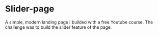 # Slider-page
A simple, modern landing page I builded with a free Youtube course. The challenge was to build the slider feature of the page.
